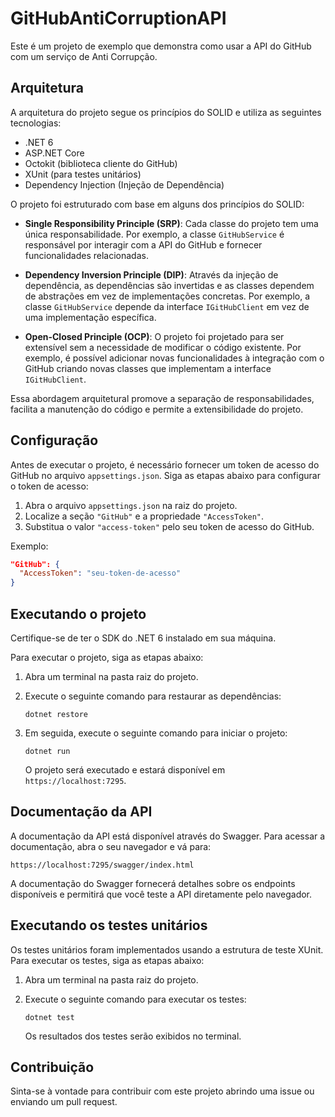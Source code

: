 # GitHubAntiCorruptionAPI

Este é um projeto de exemplo que demonstra como usar a API do GitHub com um serviço de Anti Corrupção.

## Arquitetura

A arquitetura do projeto segue os princípios do SOLID e utiliza as seguintes tecnologias:

- .NET 6
- ASP.NET Core
- Octokit (biblioteca cliente do GitHub)
- XUnit (para testes unitários)
- Dependency Injection (Injeção de Dependência)

O projeto foi estruturado com base em alguns dos princípios do SOLID:

- **Single Responsibility Principle (SRP)**: Cada classe do projeto tem uma única responsabilidade. Por exemplo, a classe `GitHubService` é responsável por interagir com a API do GitHub e fornecer funcionalidades relacionadas.

- **Dependency Inversion Principle (DIP)**: Através da injeção de dependência, as dependências são invertidas e as classes dependem de abstrações em vez de implementações concretas. Por exemplo, a classe `GitHubService` depende da interface `IGitHubClient` em vez de uma implementação específica.

- **Open-Closed Principle (OCP)**: O projeto foi projetado para ser extensível sem a necessidade de modificar o código existente. Por exemplo, é possível adicionar novas funcionalidades à integração com o GitHub criando novas classes que implementam a interface `IGitHubClient`.

Essa abordagem arquitetural promove a separação de responsabilidades, facilita a manutenção do código e permite a extensibilidade do projeto.

## Configuração

Antes de executar o projeto, é necessário fornecer um token de acesso do GitHub no arquivo `appsettings.json`. Siga as etapas abaixo para configurar o token de acesso:

1. Abra o arquivo `appsettings.json` na raiz do projeto.
2. Localize a seção `"GitHub"` e a propriedade `"AccessToken"`.
3. Substitua o valor `"access-token"` pelo seu token de acesso do GitHub.

Exemplo:

```json
"GitHub": {
  "AccessToken": "seu-token-de-acesso"
}
```

## Executando o projeto

Certifique-se de ter o SDK do .NET 6 instalado em sua máquina.

Para executar o projeto, siga as etapas abaixo:

1. Abra um terminal na pasta raiz do projeto.
2. Execute o seguinte comando para restaurar as dependências:

   ```
   dotnet restore
   ```

3. Em seguida, execute o seguinte comando para iniciar o projeto:

   ```
   dotnet run
   ```

   O projeto será executado e estará disponível em `https://localhost:7295`.

## Documentação da API

A documentação da API está disponível através do Swagger. Para acessar a documentação, abra o seu navegador e vá para:

```
https://localhost:7295/swagger/index.html
```

A documentação do Swagger fornecerá detalhes sobre os endpoints disponíveis e permitirá que você teste a API diretamente pelo navegador.

## Executando os testes unitários

Os testes unitários foram implementados usando a estrutura de teste XUnit. Para executar os testes, siga as etapas abaixo:

1. Abra um terminal na pasta raiz do projeto.
2. Execute o seguinte comando para executar os testes:

   ```
   dotnet test
   ```

   Os resultados dos testes serão exibidos no terminal.

## Contribuição

Sinta-se à vontade para contribuir com este projeto abrindo uma issue ou enviando um pull request.
